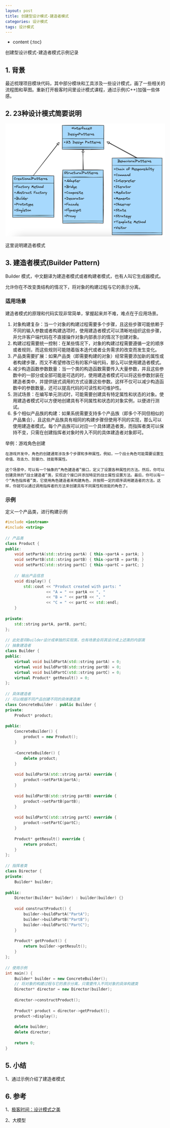 ```yaml
---
layout: post
title: 创建型设计模式-建造者模式
categories: 设计模式
tags: 设计模式
---
```


* content
{:toc}

创建型设计模式-建造者模式示例记录



## 1. 背景

最近梳理项目模块代码，其中部分模块和工具涉及一些设计模式，画了一些相关的流程图和草图。重新打开极客时间里设计模式课程，通过示例(C++)加强一些体感。

## 2. 23种设计模式简要说明

![23种设计模式](/images/2024-05-12-20240512100608.png)

这里说明建造者模式

## 3. 建造者模式(Builder Pattern)

Builder 模式，中文翻译为建造者模式或者构建者模式，也有人叫它生成器模式。

允许你在不改变类结构的情况下，将对象的构建过程与它的表示分离。

### 适用场景

建造者模式的原理和代码实现非常简单，掌握起来并不难，难点在于应用场景。

1. 对象构建复杂：当一个对象的构建过程需要多个步骤，且这些步骤可能依赖于不同的输入参数或者构建选项时，使用建造者模式可以清晰地组织这些步骤，并允许客户端代码在不直接操作对象内部表示的情况下创建对象。
2. 构建过程需要统一控制：在某些情况下，对象的构建过程需要遵循一定的顺序或者规则，而这些规则可能随着版本迭代或者业务需求的改变而发生变化。
3. 产品类需要扩展：如果产品类（即需要构建的对象）经常需要添加新的属性或者构建步骤，而又不希望修改已有的客户端代码，那么可以使用建造者模式。
4. 减少构造函数参数数量：当一个类的构造函数需要传入大量参数，并且这些参数中的一部分或全部可能是可选的时，使用建造者模式可以将这些参数封装在建造者类中，并提供链式调用的方式设置这些参数。这样不仅可以减少构造函数中的参数数量，还可以提高代码的可读性和可维护性。
5. 测试场景：在编写单元测试时，可能需要创建具有特定属性和状态的对象。使用建造者模式可以方便地创建具有不同属性和状态的对象实例，以便进行测试。
6. 多个相似产品族的构建：如果系统需要支持多个产品族（即多个不同但相似的产品集合），且这些产品族具有相同的构建步骤但使用不同的实现，那么可以使用建造者模式。每个产品族可以对应一个具体建造者类，而指挥者类可以保持不变，只需在创建指挥者对象时传入不同的具体建造者对象即可。

举例：游戏角色创建

    在游戏开发中，角色的创建通常涉及多个步骤和多种属性。例如，一个战士角色可能需要设置生命值、攻击力、防御力、技能等属性。

    这个场景中，可以有一个抽象的“角色建造者”接口，定义了设置各种属性的方法。然后，你可以创建具体的“战士建造者”类，实现这个接口并添加特定的战士属性设置方法。最后，你可以有一个“角色指挥者”类，它使用角色建造者来构建角色，并按照一定的顺序调用建造者的方法。这样，你就可以通过调用指挥者的方法来创建具有不同属性和技能的角色了。

### 示例

定义一个产品类，进行构建示例

```cpp
#include <iostream>  
#include <string>  

// 产品类  
class Product {  
public:  
    void setPartA(std::string partA) { this->partA = partA; }  
    void setPartB(std::string partB) { this->partB = partB; }  
    void setPartC(std::string partC) { this->partC = partC; }  
  
    // 输出产品信息  
    void display() {  
        std::cout << "Product created with parts: "  
                  << "A = " << partA << ", "  
                  << "B = " << partB << ", "  
                  << "C = " << partC << std::endl;  
    }  
  
private:  
    std::string partA, partB, partC;  
};  
  
// 此处是将Builder设计成单独的实现类，也有场景会将其设计成上述类的内部类
// 抽象建造者  
class Builder {  
public:  
    virtual void buildPartA(std::string partA) = 0;  
    virtual void buildPartB(std::string partB) = 0;  
    virtual void buildPartC(std::string partC) = 0;  
    virtual Product* getResult() = 0;  
};  
  
// 具体建造者  
// 可以根据不同产品创建不同的具体建造类
class ConcreteBuilder : public Builder {  
private:  
    Product* product;  
  
public:  
    ConcreteBuilder() {  
        product = new Product();  
    }  
  
    ~ConcreteBuilder() {  
        delete product;  
    }  
  
    void buildPartA(std::string partA) override {  
        product->setPartA(partA);  
    }  
  
    void buildPartB(std::string partB) override {  
        product->setPartB(partB);  
    }  
  
    void buildPartC(std::string partC) override {  
        product->setPartC(partC);  
    }  
  
    Product* getResult() override {  
        return product;  
    }  
};  
  
// 指挥者类  
class Director {  
private:  
    Builder* builder;  
  
public:  
    Director(Builder* builder) : builder(builder) {}  
  
    void constructProduct() {  
        builder->buildPartA("PartA");  
        builder->buildPartB("PartB");  
        builder->buildPartC("PartC");  
    }  
  
    Product* getProduct() {  
        return builder->getResult();  
    }  
};  
  
// 使用示例  
int main() {  
    Builder* builder = new ConcreteBuilder();  
    // 将对象的构建过程与它的表示分离，只需要传入不同对象的具体构建类
    Director* director = new Director(builder);  
  
    director->constructProduct();  
  
    Product* product = director->getProduct();  
    product->display();  
  
    delete builder;  
    delete director;  
  
    return 0;  
}
```

## 5. 小结

1、通过示例介绍了建造者模式

## 6. 参考

1、[极客时间：设计模式之美](https://time.geekbang.org/column/article/198614)

2、大模型
